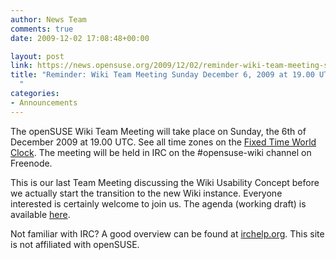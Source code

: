 ```yaml
---
author: News Team
comments: true
date: 2009-12-02 17:08:48+00:00

layout: post
link: https://news.opensuse.org/2009/12/02/reminder-wiki-team-meeting-sunday-december-6th-2009-at-1-00-utc/
title: "Reminder: Wiki Team Meeting Sunday December 6, 2009 at 19.00 UTC\
  "
categories:
- Announcements
---
```





The openSUSE Wiki Team Meeting will take place on Sunday, the 6th of December 2009 at 19.00 UTC. See all time zones on the [Fixed Time World Clock](http://www.timeanddate.com/worldclock/fixedtime.html?day=6&month=12&year=2009&hour=19&min=0&sec=0&p1=0). The meeting will be held in IRC on the #opensuse-wiki channel on Freenode.

This is our last Team Meeting discussing the Wiki Usability Concept before we actually start the transition to the new Wiki instance. Everyone interested is certainly welcome to join us. The agenda (working draft) is available [here](http://lists.opensuse.org/opensuse-wiki/2009-12/msg00006.html).

Not familiar with IRC? A good overview can be found at [irchelp.org](http://www.irchelp.org/). This site is not affiliated with openSUSE.

		
